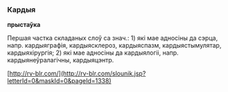 ### Кардыя
**прыстаўка**

Першая частка складаных слоў са знач.: 1) які мае адносіны да сэрца, напр. кардыяграфія, кардыясклероз, кардыяспазм, кардыястымулятар, кардыяхірургія; 2) які мае адносіны да кардыялогіі, напр. кардыянеўралагічны, кардыяцэнтр.

<a rel="author">[http://rv-blr.com/](http://rv-blr.com/slounik.jsp?letterId=0&maskId=0&pageId=1338)</a>
